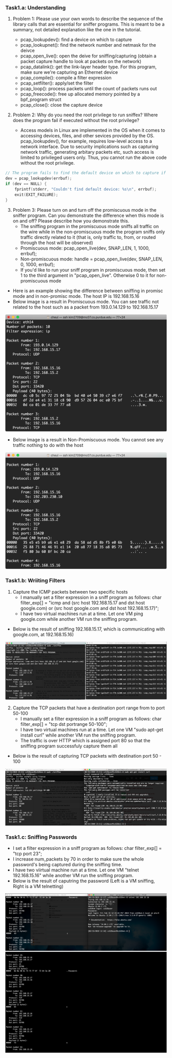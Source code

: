 ### Task1.a: Understanding

1. Problem 1: Please use your own words to describe the sequence of the library calls that are essential for sniffer programs. This is meant to be a summary, not detailed explanation like the one in the tutorial.
	- pcap_lookupdev(): find a device on which to capture
	- pcap_lookupnet(): find the network number and netmask for the deivce
	- pcap_open_live(): open the deive for sniffing/capturing (obtain a packet capture handle to look at packets on the network)
	- pcap_datalink(): get the link-layer header type. For this program, make sure we're capturing an Ethernet device
	- pcap_compile(): compile a filter expression
	- pcap_setfilter(): apply/set the filter
	- pcap_loop(): process packets until the count of packets runs out
	- pcap_freecode(): free up allocated memory pointed by a bpf_program struct
	- pcap_close(): close the capture device

2. Problem 2: Why do you need the root privilege to run sniffex? Where does the program fail if executed without the root privilege?
	- Access models in Linux are implemented in the OS when it comes to accessing devices, files, and other sevices provided by the OS. pcap_lookupdev(), for example, requires low-level access to a network interface. Due to security implications such as capturing network traffic, generating arbitary packets etc, such access is limited to privileged users only. Thus, you cannot run the above code without the root privilege. 
 
```c
// The program fails to find the default device on which to capture if executed without no root privilege
dev = pcap_lookupdev(errbuf);
if (dev == NULL) {
	fprintf(stderr, "Couldn't find default device: %s\n", errbuf);
	exit(EXIT_FAILURE);
}
```


3. Problem 3: Please turn on and turn off the promiscuous mode in the sniffer program. Can you demonstrate the difference when this mode is on and off? Please describe how you demonstrate this.
	- The sniffing program in the promiscuous mode sniffs all traffic on the wire while in the non-promiscuous mode the program sniffs only traffic directly related to it (that is, only traffic to, from, or routed through the host will be observed)
	- Promiscuous mode: pcap_open_live(dev, SNAP_LEN, 1, 1000, errbuf);
	- Non-promiscuous mode: handle = pcap_open_live(dev, SNAP_LEN, 0, 1000, errbuf);
	- If you'd like to run your sniff program in promiscuous mode, then set 1 to the third argument in "pcap_open_live". Otherwise 0 to it for non-promiscuous mode

- Here is an example showing the difference between sniffing in promisc mode and in non-promisc mode. The host IP is 192.168.15.16
- Below image is a result in Promiscuous mode. You can see traffic not related to the host such as a packet from 193.0.14.129 to 192.168.15.17
<img src = "images/part1/Promiscuous.png" width ="550">

- Below image is a result in Non-Promiscuous mode. You cannot see any traffic nothing to do with the host
<img src = "images/part1/Nonpromiscuous.png" width = "550">


### Task1.b: Wriiting Filters

1. Capture the ICMP packets between two specific hosts
	- I manually set a filter expression in a sniff program as follows: char filter_exp[] = "icmp and (src host 192.168.15.17 and dst host google.com) or (src host google.com and dst host 192.168.15.17)";
	- I have two virtual machines run at a time. Let one VM ping google.com while another VM run the sniffing program.
	
- Below is the result of sniffing 192.168.15.17, which is communicating with google.com, at 192.168.15.16)
<img src = "images/part1/icmp.png">

2. Capture the TCP packets that have a destination port range from to port 50-100
	- I manually set a filter expression in a sniff program as follows: char filter_exp[] = "tcp dst portrange 50-100";
	- I have two virtual machines run at a time. Let one VM "sudo apt-get install curl" while another VM run the sniffing program.
	- The traffic is over HTTP which is assigned port 80 so that the sniffing program successfuly capture them all	

- Below is the result of capturing TCP packets with destination port 50 - 100
<img src = "images/part1/tcpport50_100.png">

<br />

### Task1.c: Sniffing Passwords

- I set a filter expression in a sniff program as follows: char filter_exp[] = "tcp port 23";
- I increase num_packets by 70 in order to make sure the whole password's being captured during the sniffing time.
- I have two viirtual machine run at a time. Let one VM "telnet 192.168.15.16" while another VM run the sniffing program.
- Below is the result of caputring the password (Left is a VM sniffing, Right is a VM telnetting)
<img src = "images/part1/telnet.png">
<img src = "images/part1/password.png", width = 700>
